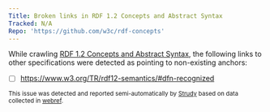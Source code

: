 ```yaml
---
Title: Broken links in RDF 1.2 Concepts and Abstract Syntax
Tracked: N/A
Repo: 'https://github.com/w3c/rdf-concepts'
---
```


While crawling [RDF 1.2 Concepts and Abstract Syntax](https://w3c.github.io/rdf-concepts/spec/), the following links to other specifications were detected as pointing to non-existing anchors:
* [ ] https://www.w3.org/TR/rdf12-semantics/#dfn-recognized

<sub>This issue was detected and reported semi-automatically by [Strudy](https://github.com/w3c/strudy/) based on data collected in [webref](https://github.com/w3c/webref/).</sub>
